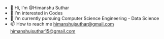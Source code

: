 - 👋 Hi, I’m @Himanshu Suthar
- 👀 I’m interested in Codes
- 🌱 I’m currently pursuing Computer Science Engineering - Data Science
- 📫 How to reach me himanshujsuthar@gmail.com
himanshujsuthar15@gmail.com
